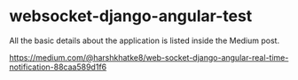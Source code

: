 # websocket-django-angular-test

All the basic details about the application is listed inside the Medium post. 

https://medium.com/@harshkhatke8/web-socket-django-angular-real-time-notification-88caa589d1f6

